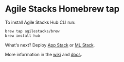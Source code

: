 # Agile Stacks Homebrew tap

To install Agile Stacks Hub CLI run:

```bash
brew tap agilestacks/brew
brew install hub
```

What's next? Deploy [App Stack](https://github.com/agilestacks/stack-app-eks) or [ML Stack](https://github.com/agilestacks/stack-ml-eks).

More information in the [wiki](https://github.com/agilestacks/hub/wiki) and [docs](https://docs.agilestacks.com).
